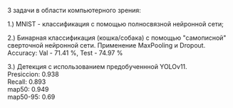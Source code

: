 3 задачи в области компьютерного зрения:

1.) MNIST - классификация с помощью полносвязной нейронной сети;

2.) Бинарная классификация (кошка/собака) с помощью "самописной" сверточной нейронной сети.
    Применение MaxPooling и Dropout.    
    Accuracy: Val - 71.41 %, Test - 74.97 %
    
3.) Детекция с использованием предобученнной YOLOv11.     
    Presiccion: 0.938    
    Recall: 0.893    
    map50: 0.949    
    map50-95: 0.69

